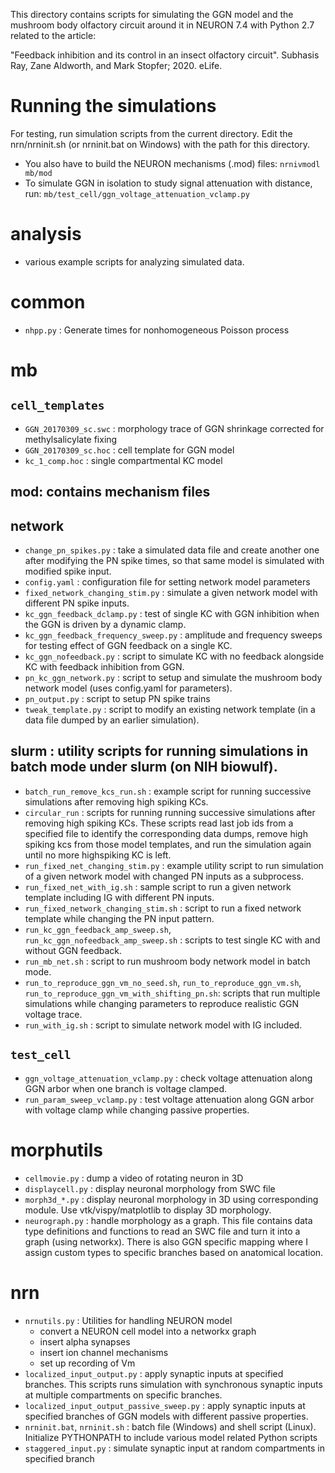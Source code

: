 This directory contains scripts for simulating the GGN model and the
mushroom body olfactory circuit around it in NEURON 7.4 with Python
2.7 related to the article:

"Feedback inhibition and its control in an insect olfactory circuit".
Subhasis Ray, Zane Aldworth, and Mark Stopfer; 2020. eLife.


# Running the simulations
  For testing, run simulation scripts from the current directory. Edit the nrn/nrninit.sh (or nrninit.bat on Windows) with the path for this directory. 
  * You also have to build the NEURON mechanisms (.mod) files:
  `nrnivmodl mb/mod`
  * To simulate GGN in isolation to study signal attenuation with distance, run:
    `mb/test_cell/ggn_voltage_attenuation_vclamp.py`


# analysis

-   various example scripts for analyzing simulated data.



# common

-   `nhpp.py` : Generate times for nonhomogeneous Poisson process



# mb

## `cell_templates`
-   `GGN_20170309_sc.swc` : morphology trace of GGN shrinkage corrected for
	methylsalicylate fixing
-   `GGN_20170309_sc.hoc` : cell template for GGN model
-   `kc_1_comp.hoc` : single compartmental KC model



## mod: contains mechanism files

## network

-   `change_pn_spikes.py` : take a simulated data file and create
    another one after modifying the PN spike times, so that same model
    is simulated with modified spike input.
-   `config.yaml` : configuration file for setting network model
    parameters
-   `fixed_network_changing_stim.py` : simulate a given network model
    with different PN spike inputs.
-   `kc_ggn_feedback_dclamp.py` : test of single KC with GGN
    inhibition when the GGN is driven by a dynamic clamp.
-   `kc_ggn_feedback_frequency_sweep.py` : amplitude and frequency
    sweeps for testing effect of GGN feedback on a single KC.
-   `kc_ggn_nofeedback.py` : script to simulate KC with no feedback
    alongside KC with feedback inhibition from GGN.
-   `pn_kc_ggn_network.py` : script to setup and simulate the mushroom
    body network model (uses config.yaml for parameters).
-   `pn_output.py` : script to setup PN spike trains
-   `tweak_template.py` : script to modify an existing network
    template (in a data file dumped by an earlier simulation).



## slurm : utility scripts for running simulations in batch mode under slurm (on NIH biowulf).

-   `batch_run_remove_kcs_run.sh` : example script for running successive
    simulations after removing high spiking KCs.
-   `circular_run` : scripts for running running successive simulations
    after removing high spiking KCs. These scripts read last job ids
    from a specified file to identify the corresponding data dumps,
    remove high spiking kcs from those model templates, and run the
    simulation again until no more highspiking KC is left.
-   `run_fixed_net_changing_stim.py` : example utility script to run
    simulation of a given network model with changed PN inputs as a
    subprocess.
-   `run_fixed_net_with_ig.sh` : sample script to run a given network
    template including IG with different PN inputs.
-   `run_fixed_network_changing_stim.sh` : script to run a fixed network
    template while changing the PN input pattern.
-   `run_kc_ggn_feedback_amp_sweep.sh`,
    `run_kc_ggn_nofeedback_amp_sweep.sh` : scripts to test single KC with
    and without GGN feedback.
-   `run_mb_net.sh` : script to run mushroom body network model in batch mode.
-   `run_to_reproduce_ggn_vm_no_seed.sh`, `run_to_reproduce_ggn_vm.sh`,
    `run_to_reproduce_ggn_vm_with_shifting_pn.sh`: scripts that run
    multiple simulations while changing parameters to reproduce
    realistic GGN voltage trace.
-   `run_with_ig.sh` : script to simulate network model with IG
    included.



## `test_cell`

-   `ggn_voltage_attenuation_vclamp.py` : check voltage attenuation
    along GGN arbor when one branch is voltage clamped.
-   `run_param_sweep_vclamp.py` : test voltage attenuation along GGN
    arbor with voltage clamp while changing passive properties.



# morphutils

-   `cellmovie.py` : dump a video of rotating neuron in 3D
-   `displaycell.py` : display neuronal morphology from SWC file
-   `morph3d_*.py` : display neuronal morphology in 3D using
    corresponding module.  Use vtk/vispy/matplotlib to display 3D
    morphology.
-   `neurograph.py` : handle morphology as a graph.  This file contains
    data type definitions and functions to read an SWC file and turn
    it into a graph (using networkx).  There is also GGN specific
    mapping where I assign custom types to specific branches based on
    anatomical location.



# nrn

-   `nrnutils.py` : Utilities for handling NEURON model
    -   convert a NEURON cell model into a networkx graph
    -   insert alpha synapses
    -   insert ion channel mechanisms
    -   set up recording of Vm
-   `localized_input_output.py` : apply synaptic inputs at specified
    branches.  This scripts runs simulation with synchronous synaptic
    inputs at multiple compartments on specific branches.
-   `localized_input_output_passive_sweep.py` : apply synaptic inputs at
    specified branches of GGN models with different passive
    properties.
-   `nrninit.bat`, `nrninit.sh` : batch file (Windows) and shell script
    (Linux).  Initialize PYTHONPATH to include various model related
    Python scripts
-   `staggered_input.py` : simulate synaptic input at random
    compartments in specified branch
